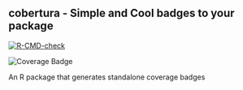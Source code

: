 ## cobertura - Simple and Cool badges to your package

[![R-CMD-check](https://github.com/kimjoaoun/cobertura/actions/workflows/r-cmd-install-action.yaml/badge.svg)](https://github.com/kimjoaoun/cobertura/actions/workflows/r-cmd-install-action.yaml)

![Coverage Badge](./coverage_badge.svg)

An R package that generates standalone coverage badges
